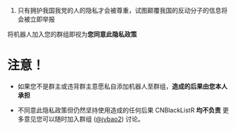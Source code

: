 1. 只有拥护我国我党的人的隐私才会被尊重，试图颠覆我国的反动分子的信息将会被立即举报

将机器人加入您的群组即视为**您同意此隐私政策**

# 注意！
- 如果您不是群主或违背群主意愿私自添加机器人至群组，**造成的后果由您本人承担**

- 不同意此隐私政策但仍然坚持使用造成的任何后果 CNBlackListR **均不负责**
更多意见您可以随时加入群组 ([@jvbao2](https://t.me/jvbao2)) 讨论。
